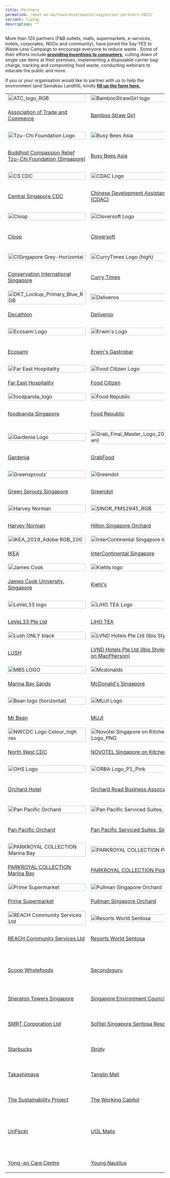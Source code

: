 ```yaml
---
title: Partners
permalink: /what-we-do/towardszerowaste/sayyes/our-partners-2023/
variant: tiptap
description: ""
---
```

<p>More than 120 partners (F&amp;B outlets, malls, supermarkets, e-services,
hotels, corporates, NGOs and community), have joined the Say YES to Waste
Less Campaign to encourage everyone to reduce waste . Some of their efforts
include <strong><a href="/what-we-do/towardszerowaste/sayyes/savemore_archive" rel="noopener noreferrer nofollow" target="_blank">providing incentives to consumers</a>,</strong> cutting
down of single use items at their premises, implementing a disposable carrier
bag charge, tracking and composting food waste, conducting webinars to
educate the public and more.</p>
<p>If you or your organisation would like to partner with us to help the
environment (and Semakau Landfill), kindly&nbsp;<strong><a href="https://form.gov.sg/61516f714e6f490012d26a7b" rel="noopener noreferrer nofollow" target="_blank">fill up the form here.</a></strong>
</p>
<p></p>
<table style="minWidth: 100px">
<colgroup>
<col>
<col>
<col>
<col>
</colgroup>
<tbody>
<tr>
<td rowspan="1" colspan="1">
<div class="isomer-image-wrapper">
<img style="width: 100%" height="auto" width="100%" alt="ATC_logo_RGB" src="/images/Say YES to Waste Less/Partners/atc_logo_rgb_tmb_esize_150_.png">
</div>
</td>
<td rowspan="1" colspan="1">
<div class="isomer-image-wrapper">
<img style="width: 100%" height="auto" width="100%" alt="BambooStrawGirl logo" src="/images/Say YES to Waste Less/Partners/bamboostrawgirl_logo_tmb_thumb200.jpg">
</div>
</td>
<td rowspan="1" colspan="1">
<div class="isomer-image-wrapper">
<img style="width: 100%" height="auto" width="100%" alt="Bless Community Services logo" src="/images/Say YES to Waste Less/Partners/bless_community_services_logo_tmb_thumb200.png">
</div>
</td>
<td rowspan="1" colspan="1">
<div class="isomer-image-wrapper">
<img style="width: 100%" height="auto" width="100%" alt="BT Logo_Color" src="/images/Say YES to Waste Less/Partners/bt_logo_color_tmb_thumb200.jpg">
</div>
</td>
</tr>
<tr>
<td rowspan="1" colspan="1">
<p><a href="https://www.atc.sg/" rel="noopener noreferrer nofollow" target="_blank"><u>Association of Trade and Commerce</u></a>&nbsp;</p>
</td>
<td rowspan="1" colspan="1">
<p><a href="https://bamboostrawgirl.com/" rel="noopener noreferrer nofollow" target="_blank">Bamboo Straw Girl</a>
</p>
</td>
<td rowspan="1" colspan="1">
<p><a href="https://www.bless.org.sg/" rel="noopener noreferrer nofollow" target="_blank">Bless Community Services</a>
</p>
</td>
<td rowspan="1" colspan="1">
<p><a href="http://www.breadtalk.com.sg/" rel="noopener noreferrer nofollow" target="_blank">BreadTalk</a>&nbsp;</p>
</td>
</tr>
<tr>
<td rowspan="1" colspan="1">
<div class="isomer-image-wrapper">
<img style="width: 100%" height="auto" width="100%" alt="Tzu-Chi Foundation Logo" src="/images/Say YES to Waste Less/Partners/tzu_chi_foundation_logo_tmb_thumb200.png">
</div>
</td>
<td rowspan="1" colspan="1">
<div class="isomer-image-wrapper">
<img style="width: 100%" height="auto" width="100%" alt="Busy Bees Asia" src="/images/Say YES to Waste Less/Partners/busy_bees_asia_tmb_thumb200.png">
</div>
</td>
<td rowspan="1" colspan="1">
<div class="isomer-image-wrapper">
<img style="width: 100%" height="auto" width="100%" alt="MUJI Cafe and Meal" src="/images/Say YES to Waste Less/Partners/muji_cafe_and_meal___k100_02_tmb_thumb200.jpg">
</div>
</td>
<td rowspan="1" colspan="1">
<div class="isomer-image-wrapper">
<img style="width: 100%" height="auto" width="100%" alt="CapitaLand logo (RGB)" src="/images/Say YES to Waste Less/Partners/capitaland_logo__rgb__tmb_thumb200.png">
</div>
</td>
</tr>
<tr>
<td rowspan="1" colspan="1">
<p><a href="http://www.tzuchi.org.sg/" rel="noopener noreferrer nofollow" target="_blank">Buddhist Compassion Relief Tzu-Chi Foundation (Singapore)</a>
</p>
</td>
<td rowspan="1" colspan="1">
<p><a href="https://www.busybeesasia.com/" rel="noopener noreferrer nofollow" target="_blank">Busy Bees Asia</a>
</p>
</td>
<td rowspan="1" colspan="1">
<p><a href="http://cafemeal.muji.com/sg/" rel="noopener noreferrer nofollow" target="_blank">Café Muji &amp; Meal</a>&nbsp;</p>
</td>
<td rowspan="1" colspan="1">
<p><a href="https://www.capitaland.com/" rel="noopener noreferrer nofollow" target="_blank">CapitaLand</a>&nbsp;</p>
</td>
</tr>
<tr>
<td rowspan="1" colspan="1">
<div class="isomer-image-wrapper">
<img style="width: 100%" height="auto" width="100%" alt="CS CDC" src="/images/Say YES to Waste Less/Partners/cs_cdc_tmb_thumb200.png">
</div>
</td>
<td rowspan="1" colspan="1">
<div class="isomer-image-wrapper">
<img style="width: 100%" height="auto" width="100%" alt="CDAC Logo" src="/images/Say YES to Waste Less/Partners/cdac_logo_tmb_thumb200.png">
</div>
</td>
<td rowspan="1" colspan="1">
<div class="isomer-image-wrapper">
<img style="width: 100%" height="auto" width="100%" alt="The Ascott Limited Logo with tagline (A member of CLI)" src="/images/Say YES to Waste Less/Partners/the_ascott_limited_logo_with_tagline__a_member_of_cli__tmb_thumb200.jpg">
</div>
</td>
<td rowspan="1" colspan="1">
<div class="isomer-image-wrapper">
<img style="width: 100%" height="auto" width="100%" alt="CDL Logo (high res)" src="/images/Say YES to Waste Less/Partners/cdl_logo__high_res__tmb_thumb200.jpg">
</div>
</td>
</tr>
<tr>
<td rowspan="1" colspan="1">
<p><a href="https://centralsingapore.cdc.gov.sg/programmes/wellness-and-sustainability/physicalwellness-sustainability/" rel="noopener noreferrer nofollow" target="_blank">Central Singapore CDC</a>
</p>
</td>
<td rowspan="1" colspan="1">
<p><a href="https://www.cdac.org.sg/" rel="noopener noreferrer nofollow" target="_blank">Chinese Development Assistance Council (CDAC)</a>
</p>
</td>
<td rowspan="1" colspan="1">
<p><a href="https://www.discoverasr.com/en" rel="noopener noreferrer nofollow" target="_blank">Citadines Singapore</a>
</p>
</td>
<td rowspan="1" colspan="1">
<p><a href="https://www.cdl.com.sg/" rel="noopener noreferrer nofollow" target="_blank">City Developments Limited</a>
</p>
</td>
</tr>
<tr>
<td rowspan="1" colspan="1">
<div class="isomer-image-wrapper">
<img style="width: 100%" height="auto" width="100%" alt="Cloop" src="/images/Say YES to Waste Less/Partners/cloop_tmb_thumb200.jpg">
</div>
</td>
<td rowspan="1" colspan="1">
<div class="isomer-image-wrapper">
<img style="width: 100%" height="auto" width="100%" alt="Cloversoft Logo" src="/images/Say YES to Waste Less/Partners/cloversoft_logo_tmb_thumb200.png">
</div>
</td>
<td rowspan="1" colspan="1">
<div class="isomer-image-wrapper">
<img style="width: 100%" height="auto" width="100%" alt="Conrad_Centennial_Singapore_CMYK_FREE" src="/images/Say YES to Waste Less/Partners/conrad_centennial_singapore_cmyk_free_tmb_thumb200.jpg">
</div>
</td>
<td rowspan="1" colspan="1">
<div class="isomer-image-wrapper">
<img style="width: 100%" height="auto" width="100%" alt="Conrad Singapore Orchard" src="/images/Say YES to Waste Less/Partners/conrad_singapore_orchard_tmb_thumb200.png">
</div>
</td>
</tr>
<tr>
<td rowspan="1" colspan="1">
<p><a href="https://cloop.sg/" rel="noopener noreferrer nofollow" target="_blank">Cloop</a>
</p>
</td>
<td rowspan="1" colspan="1">
<p><a href="https://cloversoftandco.com/" rel="noopener noreferrer nofollow" target="_blank">Cloversoft</a>
</p>
</td>
<td rowspan="1" colspan="1">
<p><a href="https://www.hilton.com/en/hotels/sincici-conrad-centennial-singapore/" rel="noopener noreferrer nofollow" target="_blank">Conrad Centennial Singapore</a>
</p>
</td>
<td rowspan="1" colspan="1">
<p><a href="https://www.hilton.com/en/hotels/sinodci-conrad-singapore-orchard/" rel="noopener noreferrer nofollow" target="_blank">Conrad Singapore Orchard</a>&nbsp;</p>
</td>
</tr>
<tr>
<td rowspan="1" colspan="1">
<div class="isomer-image-wrapper">
<img style="width: 100%" height="auto" width="100%" alt="CISingapore Grey-Horizontal" src="/images/Say YES to Waste Less/Partners/cisingapore_grey_horizontal_tmb_thumb200.png">
</div>
</td>
<td rowspan="1" colspan="1">
<div class="isomer-image-wrapper">
<img style="width: 100%" height="auto" width="100%" alt="CurryTimes Logo (high)" src="/images/Say YES to Waste Less/Partners/currytimes_logo__high__tmb_thumb200.jpg">
</div>
</td>
<td rowspan="1" colspan="1">
<div class="isomer-image-wrapper">
<img style="width: 100%" height="auto" width="100%" alt="D2L" src="/images/Say YES to Waste Less/Partners/d2l_tmb_thumb200.png">
</div>
</td>
<td rowspan="1" colspan="1">
<div class="isomer-image-wrapper">
<img style="width: 100%" height="auto" width="100%" alt="Dao-AMTD-SG Logo" src="/images/Say YES to Waste Less/Partners/dao_amtd_sg_logo___horizontal__b_tmb_thumb200.png">
</div>
</td>
</tr>
<tr>
<td rowspan="1" colspan="1">
<p><a href="https://www.conservation.org/singapore" rel="noopener noreferrer nofollow" target="_blank">Conservation International Singapore</a>
</p>
</td>
<td rowspan="1" colspan="1">
<p><a href="https://www.currytimes.com.sg/" rel="noopener noreferrer nofollow" target="_blank">Curry Times</a>
</p>
</td>
<td rowspan="1" colspan="1">
<p><a href="https://d2l.sg/" rel="noopener noreferrer nofollow" target="_blank">D2L.sg</a>
</p>
</td>
<td rowspan="1" colspan="1">
<p><a href="https://www.daobydorsett.com/dao-by-dorsett-amtd-singapore/hotel-overview.html" rel="noopener noreferrer nofollow" target="_blank">Dao by Dorsett AMTD Singapore</a>
</p>
</td>
</tr>
<tr>
<td rowspan="1" colspan="1">
<div class="isomer-image-wrapper">
<img style="width: 100%" height="auto" width="100%" alt="DKT_Lockup_Primary_Blue_RGB" src="/images/Say YES to Waste Less/Partners/dkt_lockup_primary_blue_rgb_tmb_thumb200.png">
</div>
</td>
<td rowspan="1" colspan="1">
<div class="isomer-image-wrapper">
<img style="width: 100%" height="auto" width="100%" alt="Deliveroo" src="/images/Say YES to Waste Less/Partners/deliveroo_tmb_thumb200.png">
</div>
</td>
<td rowspan="1" colspan="1">
<div class="isomer-image-wrapper">
<img style="width: 100%" height="auto" width="100%" alt="DTF_Colour" src="/images/Say YES to Waste Less/Partners/dtf_colour_tmb_thumb200.png">
</div>
</td>
<td rowspan="1" colspan="1">
<div class="isomer-image-wrapper">
<img style="width: 100%" height="auto" width="100%" alt="Dorsett Singapore" src="/images/Say YES to Waste Less/Partners/dorsett_singapore_tmb_thumb200.png">
</div>
</td>
</tr>
<tr>
<td rowspan="1" colspan="1">
<p><a href="https://www.decathlon.sg/" rel="noopener noreferrer nofollow" target="_blank">Decathlon</a>
</p>
</td>
<td rowspan="1" colspan="1">
<p><a href="https://deliveroo.com.sg/" rel="noopener noreferrer nofollow" target="_blank">Deliveroo</a>
</p>
</td>
<td rowspan="1" colspan="1">
<p><a href="https://dintaifung.com.sg/" rel="noopener noreferrer nofollow" target="_blank">Din Tai Fung</a>
</p>
</td>
<td rowspan="1" colspan="1">
<p><a href="https://www.dorsetthotels.com/dorsett-singapore/index.html" rel="noopener noreferrer nofollow" target="_blank">Dorsett Singapore</a>
</p>
</td>
</tr>
<tr>
<td rowspan="1" colspan="1">
<div class="isomer-image-wrapper">
<img style="width: 100%" height="auto" width="100%" alt="Ecosami Logo" src="/images/Say YES to Waste Less/Partners/ecosami_logo_tmb_thumb200.jpg">
</div>
</td>
<td rowspan="1" colspan="1">
<div class="isomer-image-wrapper">
<img style="width: 100%" height="auto" width="100%" alt="Erwin's Logo" src="/images/Say YES to Waste Less/Partners/erwin_39_s_logo_tmb_thumb200.png">
</div>
</td>
<td rowspan="1" colspan="1">
<div class="isomer-image-wrapper">
<img style="width: 100%" height="auto" width="100%" alt="Fairmont Swissotel" src="/images/Say YES to Waste Less/Partners/fairmont_swissotel_tmb_thumb200.png">
</div>
</td>
<td rowspan="1" colspan="1">
<div class="isomer-image-wrapper">
<img style="width: 100%" height="auto" width="100%" alt="FairPrice Group logo Landscape" src="/images/Say YES to Waste Less/Partners/fairprice_group_logo_landscape_tmb_thumb200.png">
</div>
</td>
</tr>
<tr>
<td rowspan="1" colspan="1">
<p><a href="https://www.ecosami.com/" rel="noopener noreferrer nofollow" target="_blank">Ecosami</a>
</p>
</td>
<td rowspan="1" colspan="1">
<p><a href="https://erwins.com.sg/" rel="noopener noreferrer nofollow" target="_blank">Erwin's Gastrobar</a>
</p>
</td>
<td rowspan="1" colspan="1">
<p><a href="https://www.fairmont.com/singapore/" rel="noopener noreferrer nofollow" target="_blank">Fairmont Singapore &amp; Swissôtel The Stamford</a>&nbsp;</p>
</td>
<td rowspan="1" colspan="1">
<p><a href="https://www.fairpricegroup.com.sg/" rel="noopener noreferrer nofollow" target="_blank">FairPrice Group</a>&nbsp;</p>
</td>
</tr>
<tr>
<td rowspan="1" colspan="1">
<div class="isomer-image-wrapper">
<img style="width: 100%" height="auto" width="100%" alt="Far East Hospitality" src="/images/Say YES to Waste Less/Partners/far_east_hospitality_tmb_thumb200.jpg">
</div>
</td>
<td rowspan="1" colspan="1">
<div class="isomer-image-wrapper">
<img style="width: 100%" height="auto" width="100%" alt="Food Citizen Logo" src="/images/Say YES to Waste Less/Partners/food_citizen_logo_tmb_thumb200.png">
</div>
</td>
<td rowspan="1" colspan="1">
<div class="isomer-image-wrapper">
<img style="width: 100%" height="auto" width="100%" alt="Food from the Heart Logo" src="/images/Say YES to Waste Less/Partners/food_from_the_heart_logo_tmb_thumb200.png">
</div>
</td>
<td rowspan="1" colspan="1">
<div class="isomer-image-wrapper">
<img style="width: 100%" height="auto" width="100%" alt="Food Junction" src="/images/Say YES to Waste Less/Partners/food_junction_3_tmb_thumb200.png">
</div>
</td>
</tr>
<tr>
<td rowspan="1" colspan="1">
<p><a href="https://www.fareasthospitality.com/" rel="noopener noreferrer nofollow" target="_blank">Far East Hospitality</a>
</p>
</td>
<td rowspan="1" colspan="1">
<p><a href="https://www.foodcitizen.sg/" rel="noopener noreferrer nofollow" target="_blank">Food Citizen</a>
</p>
</td>
<td rowspan="1" colspan="1">
<p><a href="https://www.foodfromtheheart.sg/" rel="noopener noreferrer nofollow" target="_blank">Food from the Heart</a>
</p>
</td>
<td rowspan="1" colspan="1">
<p><a href="https://www.foodjunction.com/" rel="noopener noreferrer nofollow" target="_blank">Food Junction</a>&nbsp;</p>
</td>
</tr>
<tr>
<td rowspan="1" colspan="1">
<div class="isomer-image-wrapper">
<img style="width: 100%" height="auto" width="100%" alt="foodpanda_logo" src="/images/Say YES to Waste Less/Partners/foodpanda_logo_redux_2023d7318b5c2dc4474eae819947ecc9b80d_tmb_thumb200.png">
</div>
</td>
<td rowspan="1" colspan="1">
<div class="isomer-image-wrapper">
<img style="width: 100%" height="auto" width="100%" alt="Food Republic" src="/images/Say YES to Waste Less/Partners/food_republic_3_tmb_thumb200.png">
</div>
</td>
<td rowspan="1" colspan="1">
<div class="isomer-image-wrapper">
<img style="width: 100%" height="auto" width="100%" alt="foreword coffee" src="/images/Say YES to Waste Less/Partners/foreword_coffee_tmb_thumb200.png">
</div>
</td>
<td rowspan="1" colspan="1">
<div class="isomer-image-wrapper">
<img style="width: 100%" height="auto" width="100%" alt="fourpointsheraton" src="/images/Say YES to Waste Less/Partners/fourpointsheraton_tmb_thumb200.png">
</div>
</td>
</tr>
<tr>
<td rowspan="1" colspan="1">
<p><a href="https://www.foodpanda.sg/" rel="noopener noreferrer nofollow" target="_blank">foodpanda Singapore</a>
</p>
</td>
<td rowspan="1" colspan="1">
<p><a href="https://foodrepublic.com.sg/" rel="noopener noreferrer nofollow" target="_blank">Food Republic</a>
</p>
</td>
<td rowspan="1" colspan="1">
<p><a href="https://forewordcoffee.com/" rel="noopener noreferrer nofollow" target="_blank">Foreword Coffee Roasters</a>
</p>
</td>
<td rowspan="1" colspan="1">
<p><a href="https://www.marriott.com/en-us/hotels/sinfp-four-points-singapore-riverview/overview/" rel="noopener noreferrer nofollow" target="_blank">Four Points Sheraton Singapore, Riverview</a>&nbsp;</p>
</td>
</tr>
<tr>
<td rowspan="1" colspan="1">
<div class="isomer-image-wrapper">
<img style="width: 100%" height="auto" width="100%" alt="Gardenia Logo" src="/images/Say YES to Waste Less/Partners/gardenia_logo_tmb_thumb200.jpg">
</div>
</td>
<td rowspan="1" colspan="1">
<div class="isomer-image-wrapper">
<img style="width: 100%" height="auto" width="100%" alt="Grab_Final_Master_Logo_2019_RGB_(green)" src="/images/Say YES to Waste Less/Partners/grab_final_master_logo_2019_rgb__green__tmb_thumb200.png">
</div>
</td>
<td rowspan="1" colspan="1">
<div class="isomer-image-wrapper">
<img style="width: 100%" height="auto" width="100%" alt="GPCH_Logo_2021-V_EN_Pantone_1C" src="/images/Say YES to Waste Less/Partners/gpch_logo_2021_v_en_pantone_1c_tmb_thumb200.png">
</div>
</td>
<td rowspan="1" colspan="1">
<div class="isomer-image-wrapper">
<img style="width: 100%" height="auto" width="100%" alt="GreenNudge-Logo-Vertical-Colour-RGB-01" src="/images/Say YES to Waste Less/Partners/greennudge_logo_vertical_colour_rgb_01_tmb_thumb200.png">
</div>
</td>
</tr>
<tr>
<td rowspan="1" colspan="1">
<p><a href="https://gardenia.com.sg/" rel="noopener noreferrer nofollow" target="_blank">Gardenia</a>
</p>
</td>
<td rowspan="1" colspan="1">
<p><a href="https://food.grab.com/sg/en/" rel="noopener noreferrer nofollow" target="_blank">GrabFood</a>
</p>
</td>
<td rowspan="1" colspan="1">
<p><a href="https://www.parkhotelgroup.com/singapore/grand-park-city-hall/" rel="noopener noreferrer nofollow" target="_blank">Grand Park City Hall</a>
</p>
</td>
<td rowspan="1" colspan="1">
<p><a href="https://www.greennudge.sg/" rel="noopener noreferrer nofollow" target="_blank">Green Nudge</a>
</p>
</td>
</tr>
<tr>
<td rowspan="1" colspan="1">
<div class="isomer-image-wrapper">
<img style="width: 100%" height="auto" width="100%" alt="Greensproutz" src="/images/Say YES to Waste Less/Partners/greensproutz_tmb_thumb200.png">
</div>
</td>
<td rowspan="1" colspan="1">
<div class="isomer-image-wrapper">
<img style="width: 100%" height="auto" width="100%" alt="Greendot" src="/images/Say YES to Waste Less/Partners/greendot_tmb_thumb200.png">
</div>
</td>
<td rowspan="1" colspan="1">
<div class="isomer-image-wrapper">
<img style="width: 100%" height="auto" width="100%" alt="GreenSG Collab" src="/images/Say YES to Waste Less/Partners/greensg_collab_tmb_thumb200.png">
</div>
</td>
<td rowspan="1" colspan="1">
<div class="isomer-image-wrapper">
<img style="width: 100%" height="auto" width="100%" alt="Greensq logo w website (w o bg)" src="/images/Say YES to Waste Less/Partners/greensq_logo_w_website__w_o_bg__tmb_thumb200.png">
</div>
</td>
</tr>
<tr>
<td rowspan="1" colspan="1">
<p><a href="https://greensproutzsg.com/" rel="noopener noreferrer nofollow" target="_blank">Green Sproutz Singapore</a>
</p>
</td>
<td rowspan="1" colspan="1">
<p><a href="https://www.greendot.sg/" rel="noopener noreferrer nofollow" target="_blank">Greendot</a>
</p>
</td>
<td rowspan="1" colspan="1">
<p><a href="https://www.instagram.com/greensg_collab/" rel="noopener noreferrer nofollow" target="_blank">GreenSG Collab</a>
</p>
</td>
<td rowspan="1" colspan="1">
<p><a href="https://www.greensquare.com.sg/" rel="noopener noreferrer nofollow" target="_blank">Greensquare</a>
</p>
</td>
</tr>
<tr>
<td rowspan="1" colspan="1">
<div class="isomer-image-wrapper">
<img style="width: 100%" height="auto" width="100%" alt="Harvey Norman" src="/images/Say YES to Waste Less/Partners/harvey_norman_tmb_thumb200.jpg">
</div>
</td>
<td rowspan="1" colspan="1">
<div class="isomer-image-wrapper">
<img style="width: 100%" height="auto" width="100%" alt="SINOR_PMS2945_RGB" src="/images/Say YES to Waste Less/Partners/sinor_pms2945_rgb_tmb_thumb200.jpg">
</div>
</td>
<td rowspan="1" colspan="1">
<div class="isomer-image-wrapper">
<img style="width: 100%" height="auto" width="100%" alt="Holiday Inn Singapore Atrium (green logo)" src="/images/Say YES to Waste Less/Partners/holiday_inn_singapore_atrium__green_logo_c772ce9a96af48ccb6b1f25bb5ac7e80_tmb_thumb200.jpg">
</div>
</td>
<td rowspan="1" colspan="1">
<div class="isomer-image-wrapper">
<img style="width: 100%" height="auto" width="100%" alt="Hotel Fort Canning" src="/images/Say YES to Waste Less/Partners/hotel_fort_canning_tmb_thumb200.jpg">
</div>
</td>
</tr>
<tr>
<td rowspan="1" colspan="1">
<p><a href="https://www.harveynorman.com.sg/" rel="noopener noreferrer nofollow" target="_blank">Harvey Norman</a>
</p>
</td>
<td rowspan="1" colspan="1">
<p><a href="https://www.hilton.com/en/hotels/sinorhi-hilton-singapore-orchard/amenities/sustainability/" rel="noopener noreferrer nofollow" target="_blank">Hilton Singapore Orchard</a>
</p>
</td>
<td rowspan="1" colspan="1">
<p><a href="https://singaporeatrium.holidayinn.com/" rel="noopener noreferrer nofollow" target="_blank">Holiday Inn Singapore Atrium</a>
</p>
</td>
<td rowspan="1" colspan="1">
<p><a href="https://hfcsingapore.com/" rel="noopener noreferrer nofollow" target="_blank">Hotel Fort Canning</a>
</p>
</td>
</tr>
<tr>
<td rowspan="1" colspan="1">
<div class="isomer-image-wrapper">
<img style="width: 100%" height="auto" width="100%" alt="IKEA_2018_Adobe RGB_100" src="/images/Say YES to Waste Less/Partners/ikea_2018_adobe_rgb_100_tmb_thumb200.png">
</div>
</td>
<td rowspan="1" colspan="1">
<div class="isomer-image-wrapper">
<img style="width: 100%" height="auto" width="100%" alt="InterContinental Singapore logo_Grey" src="/images/Say YES to Waste Less/Partners/intercontinental_singapore_logo_grey_tmb_thumb200.png">
</div>
</td>
<td rowspan="1" colspan="1">
<div class="isomer-image-wrapper">
<img style="width: 100%" height="auto" width="100%" alt="ion_logo_cmyk" src="/images/Say YES to Waste Less/Partners/ion_logo_cmyk_tmb_thumb200.png">
</div>
</td>
<td rowspan="1" colspan="1">
<div class="isomer-image-wrapper">
<img style="width: 100%" height="auto" width="100%" alt="Ismaili CIVIC logo" src="/images/Say YES to Waste Less/Partners/ismaili_civic_logo_tmb_thumb200.png">
</div>
</td>
</tr>
<tr>
<td rowspan="1" colspan="1">
<p><a href="https://www.ikea.com/sg/en/" rel="noopener noreferrer nofollow" target="_blank">IKEA</a>
</p>
</td>
<td rowspan="1" colspan="1">
<p><a href="https://singapore.intercontinental.com/" rel="noopener noreferrer nofollow" target="_blank">InterContinental Singapore</a>
</p>
</td>
<td rowspan="1" colspan="1">
<p><a href="https://www.ionorchard.com/en/campaign/sustainable-takeaways.html" rel="noopener noreferrer nofollow" target="_blank">ION Orchard</a>
</p>
</td>
<td rowspan="1" colspan="1">
<p><a href="https://www.instagram.com/theismailisea" rel="noopener noreferrer nofollow" target="_blank"><u>Ismaili CIVIC</u></a>
</p>
</td>
</tr>
<tr>
<td rowspan="1" colspan="1">
<div class="isomer-image-wrapper">
<img style="width: 100%" height="auto" width="100%" alt="James Cook" src="/images/Say YES to Waste Less/Partners/james_cook_tmb_thumb200.png">
</div>
</td>
<td rowspan="1" colspan="1">
<div class="isomer-image-wrapper">
<img style="width: 100%" height="auto" width="100%" alt="Kiehls logo" src="/images/Say YES to Waste Less/Partners/kiehls_logo_tmb_thumb200.jpg">
</div>
</td>
<td rowspan="1" colspan="1">
<div class="isomer-image-wrapper">
<img style="width: 100%" height="auto" width="100%" alt="Lendlease" src="/images/Say YES to Waste Less/Partners/lendlease_tmb_ze_150_150.png">
</div>
</td>
<td rowspan="1" colspan="1">
<div class="isomer-image-wrapper">
<img style="width: 100%" height="auto" width="100%" alt="LepakInSG Logo" src="/images/Say YES to Waste Less/Partners/lepakinsg_logo_tmb_thumb200.png">
</div>
</td>
</tr>
<tr>
<td rowspan="1" colspan="1">
<p><a href="https://www.jcu.edu.sg/" rel="noopener noreferrer nofollow" target="_blank">James Cook University, Singapore</a>
</p>
</td>
<td rowspan="1" colspan="1">
<p><a href="https://www.kiehls.com.sg/en_SG/explore/recycle-and-be-rewarded/recycle-and-be-rewarded.html" rel="noopener noreferrer nofollow" target="_blank">Kiehl's</a>
</p>
</td>
<td rowspan="1" colspan="1">
<p><a href="https://www.lendlease.com.sg/" rel="noopener noreferrer nofollow" target="_blank">Lendlease</a>
</p>
</td>
<td rowspan="1" colspan="1">
<p><a href="https://lepakinsg.wordpress.com/" rel="noopener noreferrer nofollow" target="_blank">LepakInSG</a>
</p>
</td>
</tr>
<tr>
<td rowspan="1" colspan="1">
<div class="isomer-image-wrapper">
<img style="width: 100%" height="auto" width="100%" alt="LeVeL33 logo" src="/images/Say YES to Waste Less/Partners/level33_logo_tmb_thumb200.jpg">
</div>
</td>
<td rowspan="1" colspan="1">
<div class="isomer-image-wrapper">
<img style="width: 100%" height="auto" width="100%" alt="LiHO TEA Logo" src="/images/Say YES to Waste Less/Partners/liho_tea_logo_tmb_thumb200.png">
</div>
</td>
<td rowspan="1" colspan="1">
<div class="isomer-image-wrapper">
<img style="width: 100%" height="auto" width="100%" alt="Locaba logo" src="/images/Say YES to Waste Less/Partners/locaba_logo_tmb_thumb200.png">
</div>
</td>
<td rowspan="1" colspan="1">
<div class="isomer-image-wrapper">
<img style="width: 100%" height="auto" width="100%" alt="LOREAL_0088982_ORI" src="/images/Say YES to Waste Less/Partners/loreal_0088982_ori_tmb_thumb200.jpg">
</div>
</td>
</tr>
<tr>
<td rowspan="1" colspan="1">
<p><a href="https://level33.com.sg/" rel="noopener noreferrer nofollow" target="_blank">LeVeL33 Pte Ltd</a>
</p>
</td>
<td rowspan="1" colspan="1">
<p><a href="https://royaltgroup.com/our-brands/liho.html" rel="noopener noreferrer nofollow" target="_blank">LiHO TEA</a>
</p>
</td>
<td rowspan="1" colspan="1">
<p><a href="https://locaba.sg/" rel="noopener noreferrer nofollow" target="_blank">Locaba Bakery</a>
</p>
</td>
<td rowspan="1" colspan="1">
<p><a href="https://www.loreal.com/en/singapore/" rel="noopener noreferrer nofollow" target="_blank">L'Oreal</a>
</p>
</td>
</tr>
<tr>
<td rowspan="1" colspan="1">
<div class="isomer-image-wrapper">
<img style="width: 100%" height="auto" width="100%" alt="Lush ONLY black" src="/images/Say YES to Waste Less/Partners/lush_only_black_tmb_thumb200.png">
</div>
</td>
<td rowspan="1" colspan="1">
<div class="isomer-image-wrapper">
<img style="width: 100%" height="auto" width="100%" alt="LVND Hotels Pte Ltd (Ibis Styles)" src="/images/Say YES to Waste Less/Partners/lvnd_hotels_pte_ltd__ibis_styles__tmb_thumb200.jpg">
</div>
</td>
<td rowspan="1" colspan="1">
<div class="isomer-image-wrapper">
<img style="width: 100%" height="auto" width="100%" alt="M1 Golden" src="/images/Say YES to Waste Less/Partners/m1_golden_cmyk_4x89d7c44bda9f49d2b3e203336a137add_tmb_thumb200.png">
</div>
</td>
<td rowspan="1" colspan="1">
<div class="isomer-image-wrapper">
<img style="width: 100%" height="auto" width="100%" alt="Mandarin Oriental" src="/images/Say YES to Waste Less/Partners/mandarin_oriental_tmb_thumb200.jpg">
</div>
</td>
</tr>
<tr>
<td rowspan="1" colspan="1">
<p><a href="https://www.lushsg.com/" rel="noopener noreferrer nofollow" target="_blank">LUSH</a>
</p>
</td>
<td rowspan="1" colspan="1">
<p><a href="https://all.accor.com/hotel/9411/index.en.shtml" rel="noopener noreferrer nofollow" target="_blank">LVND Hotels Pte Ltd (Ibis Styles Singapore on MacPherson)</a>
</p>
</td>
<td rowspan="1" colspan="1">
<p><a href="https://www.m1.com.sg/" rel="noopener noreferrer nofollow" target="_blank">M1 Limited</a>
</p>
</td>
<td rowspan="1" colspan="1">
<p><a href="https://www.mandarinoriental.com/en/singapore/marina-bay" rel="noopener noreferrer nofollow" target="_blank">Mandarin Oriental, Singapore</a>
</p>
</td>
</tr>
<tr>
<td rowspan="1" colspan="1">
<div class="isomer-image-wrapper">
<img style="width: 100%" height="auto" width="100%" alt="MBS LOGO" src="/images/Say YES to Waste Less/Partners/mbs_logo__eng_sc_tc__may2016_individual_02_tmb_thumb200.png">
</div>
</td>
<td rowspan="1" colspan="1">
<div class="isomer-image-wrapper">
<img style="width: 100%" height="auto" width="100%" alt="Mcdonalds" src="/images/Say YES to Waste Less/Partners/mcdonalds_tmb_thumb200.png">
</div>
</td>
<td rowspan="1" colspan="1">
<div class="isomer-image-wrapper">
<img style="width: 100%" height="auto" width="100%" alt="Mercure Singapore Bugis" src="/images/Say YES to Waste Less/Partners/mercure_singapore_bugis_tmb_thumb200.jpg">
</div>
</td>
<td rowspan="1" colspan="1">
<div class="isomer-image-wrapper">
<img style="width: 100%" height="auto" width="100%" alt="Mono Foods Logo" src="/images/Say YES to Waste Less/Partners/mono_foods_logo_tmb_thumb200.jpg">
</div>
</td>
</tr>
<tr>
<td rowspan="1" colspan="1">
<p><a href="https://www.marinabaysands.com/sustainability.html" rel="noopener noreferrer nofollow" target="_blank">Marina Bay Sands</a>
</p>
</td>
<td rowspan="1" colspan="1">
<p><a href="https://mcdonalds.com.sg/our-green-commitment" rel="noopener noreferrer nofollow" target="_blank">McDonald's Singapore</a>
</p>
</td>
<td rowspan="1" colspan="1">
<p><a href="https://www.mercure-singapore-bugis.com/" rel="noopener noreferrer nofollow" target="_blank">Mercure Singapore Bugis</a>
</p>
</td>
<td rowspan="1" colspan="1">
<p><a href="https://www.mono.sg/" rel="noopener noreferrer nofollow" target="_blank">MoNo Foods</a>
</p>
</td>
</tr>
<tr>
<td rowspan="1" colspan="1">
<div class="isomer-image-wrapper">
<img style="width: 100%" height="auto" width="100%" alt="Bean logo (horizontal)" src="/images/Say YES to Waste Less/Partners/bean_logo__horizontal__tmb_thumb200.jpg">
</div>
</td>
<td rowspan="1" colspan="1">
<div class="isomer-image-wrapper">
<img style="width: 100%" height="auto" width="100%" alt="MUJI Logo" src="/images/Say YES to Waste Less/Partners/2345x2345_muji_logo_tmb_thumb200.jpg">
</div>
</td>
<td rowspan="1" colspan="1">
<div class="isomer-image-wrapper">
<img style="width: 100%" height="auto" width="100%" alt="Muuse" src="/images/Say YES to Waste Less/Partners/muuse_tmb_thumb160.png">
</div>
</td>
<td rowspan="1" colspan="1">
<div class="isomer-image-wrapper">
<img style="width: 100%" height="auto" width="100%" alt="North East CDC Logo" src="/images/Say YES to Waste Less/Partners/north_east_cdc_logo_tmb_thumb200.png">
</div>
</td>
</tr>
<tr>
<td rowspan="1" colspan="1">
<p><a href="https://www.mrbean.com.sg/" rel="noopener noreferrer nofollow" target="_blank">Mr Bean</a>
</p>
</td>
<td rowspan="1" colspan="1">
<p><a href="https://www.muji.com/sg/" rel="noopener noreferrer nofollow" target="_blank">MUJI</a>
</p>
</td>
<td rowspan="1" colspan="1">
<p><a href="https://www.muuse.io/" rel="noopener noreferrer nofollow" target="_blank">Muuse</a>
</p>
</td>
<td rowspan="1" colspan="1">
<p><a href="https://northeast.cdc.gov.sg/programmes/sustainability/north-east-green-adventure/" rel="noopener noreferrer nofollow" target="_blank">North East CDC</a>
</p>
</td>
</tr>
<tr>
<td rowspan="1" colspan="1">
<div class="isomer-image-wrapper">
<img style="width: 100%" height="auto" width="100%" alt="NWCDC Logo Colour_high res" src="/images/Say YES to Waste Less/Partners/nwcdc_logo_colour_high_res_tmb_thumb200.jpg">
</div>
</td>
<td rowspan="1" colspan="1">
<div class="isomer-image-wrapper">
<img style="width: 100%" height="auto" width="100%" alt="Novotel Singapore on Kitchener Logo_PNG" src="/images/Say YES to Waste Less/Partners/novotel_singapore_on_kitchener_logo_png_tmb_thumb200.png">
</div>
</td>
<td rowspan="1" colspan="1">
<div class="isomer-image-wrapper">
<img style="width: 100%" height="auto" width="100%" alt="OCK Hori Hi-res" src="/images/Say YES to Waste Less/Partners/ock_hori_hi_res_tmb_thumb200.jpg">
</div>
</td>
<td rowspan="1" colspan="1">
<div class="isomer-image-wrapper">
<img style="width: 100%" height="auto" width="100%" alt="OneFarrer Logo_AI File_2018-01 (1)" src="/images/Say YES to Waste Less/Partners/onefarrer_logo_ai_file_2018_01__1__tmb_thumb200.jpg">
</div>
</td>
</tr>
<tr>
<td rowspan="1" colspan="1">
<p><a href="http://northwest.cdc.gov.sg/" rel="noopener noreferrer nofollow" target="_blank">North West CDC</a>
</p>
</td>
<td rowspan="1" colspan="1">
<p><a href="https://all.accor.com/hotel/C269/index.en.shtml" rel="noopener noreferrer nofollow" target="_blank">NOVOTEL Singapore on Kitchener</a>
</p>
</td>
<td rowspan="1" colspan="1">
<p><a href="https://www.oldchangkee.com/" rel="noopener noreferrer nofollow" target="_blank">Old Chang Kee</a>
</p>
</td>
<td rowspan="1" colspan="1">
<p><a href="https://www.onefarrer.com/" rel="noopener noreferrer nofollow" target="_blank">One Farrer Hotel</a>
</p>
</td>
</tr>
<tr>
<td rowspan="1" colspan="1">
<div class="isomer-image-wrapper">
<img style="width: 100%" height="auto" width="100%" alt="OHS Logo" src="/images/Say YES to Waste Less/Partners/ohs_logo__png__tmb_thumb200.png">
</div>
</td>
<td rowspan="1" colspan="1">
<div class="isomer-image-wrapper">
<img style="width: 100%" height="auto" width="100%" alt="ORBA Logo_P1_Pink" src="/images/Say YES to Waste Less/Partners/orba_logo_p1_pink_tmb_thumb200.png">
</div>
</td>
<td rowspan="1" colspan="1">
<div class="isomer-image-wrapper">
<img style="width: 100%" height="auto" width="100%" alt="Otolith" src="/images/Say YES to Waste Less/Partners/otolith_tmb_thumb200.png">
</div>
</td>
<td rowspan="1" colspan="1">
<div class="isomer-image-wrapper">
<img style="width: 100%" height="auto" width="100%" alt="PAN PACIFIC HOTELS GROUP_UOL" src="/images/Say YES to Waste Less/Partners/high_res_pan_pacific_hotels_group_uol_horizontal_fc_tmb_thumb200.jpg">
</div>
</td>
</tr>
<tr>
<td rowspan="1" colspan="1">
<p><a href="https://www.millenniumhotels.com/en/singapore/orchard-hotel-singapore/" rel="noopener noreferrer nofollow" target="_blank">Orchard Hotel</a>
</p>
</td>
<td rowspan="1" colspan="1">
<p><a href="https://www.orchardroad.org/" rel="noopener noreferrer nofollow" target="_blank">Orchard Road Business Association</a>
</p>
</td>
<td rowspan="1" colspan="1">
<p><a href="https://otolithenrichment.com/" rel="noopener noreferrer nofollow" target="_blank">Otolith Enrichment</a>
</p>
</td>
<td rowspan="1" colspan="1">
<p><a href="https://www.panpacific.com/" rel="noopener noreferrer nofollow" target="_blank">Pan Pacific Hotel Groups</a>
</p>
</td>
</tr>
<tr>
<td rowspan="1" colspan="1">
<div class="isomer-image-wrapper">
<img style="width: 100%" height="auto" width="100%" alt="Pan Pacific Orchard" src="/images/Say YES to Waste Less/Partners/pan_pacific_orchard_singapore_logo_01_tmb_thumb200.png">
</div>
</td>
<td rowspan="1" colspan="1">
<div class="isomer-image-wrapper">
<img style="width: 100%" height="auto" width="100%" alt="Pan Pacific Serviced Suites, Singapore" src="/images/Say YES to Waste Less/Partners/pan_pacific_serviced_suites_singapore_black_vertical_fc_transparent_tmb_thumb200.png">
</div>
</td>
<td rowspan="1" colspan="1">
<div class="isomer-image-wrapper">
<img style="width: 100%" height="auto" width="100%" alt="Pan Pacific Singapore" src="/images/Say YES to Waste Less/Partners/pan_pacific_singapore_vertical_full_colour_tmb_thumb200.png">
</div>
</td>
<td rowspan="1" colspan="1">
<div class="isomer-image-wrapper">
<img style="width: 100%" height="auto" width="100%" alt="Paradox Singapore Merchant Court" src="/images/Say YES to Waste Less/Partners/paradox_singapore_paradox_logo_singapore_gold_tmb_thumb200.png">
</div>
</td>
</tr>
<tr>
<td rowspan="1" colspan="1">
<p><a href="https://www.panpacific.com/en/hotels-and-resorts/pp-orchard-sg.html" rel="noopener noreferrer nofollow" target="_blank">Pan Pacific Orchard</a>
</p>
</td>
<td rowspan="1" colspan="1">
<p><a href="https://www.panpacific.com/en/serviced-suites/pp-ss-orchard.html" rel="noopener noreferrer nofollow" target="_blank">Pan Pacific Serviced Suites, Singapore</a>
</p>
</td>
<td rowspan="1" colspan="1">
<p><a href="https://www.panpacific.com/en/hotels-and-resorts/pp-marina.html" rel="noopener noreferrer nofollow" target="_blank">Pan Pacific Singapore</a>
</p>
</td>
<td rowspan="1" colspan="1">
<p><a href="https://www.paradoxhotels.com/singapore" rel="noopener noreferrer nofollow" target="_blank">Paradox Singapore Merchant Court</a>
</p>
</td>
</tr>
<tr>
<td rowspan="1" colspan="1">
<div class="isomer-image-wrapper">
<img style="width: 100%" height="auto" width="100%" alt="PARKROYAL COLLECTION Marina Bay" src="/images/Say YES to Waste Less/Partners/parkroyal_collection_marina_bay_fc_tmb_thumb200.png">
</div>
</td>
<td rowspan="1" colspan="1">
<div class="isomer-image-wrapper">
<img style="width: 100%" height="auto" width="100%" alt="PARKROYAL COLLECTION Pickering" src="/images/Say YES to Waste Less/Partners/park_royal_pickering_tmb_thumb200.png">
</div>
</td>
<td rowspan="1" colspan="1">
<div class="isomer-image-wrapper">
<img style="width: 100%" height="auto" width="100%" alt="PARKROYAL on Beach Road" src="/images/Say YES to Waste Less/Partners/parkroyal_on_beach_road_singapore_tmb_thumb200.jpg">
</div>
</td>
<td rowspan="1" colspan="1">
<div class="isomer-image-wrapper">
<img style="width: 100%" height="auto" width="100%" alt="Peace of Art" src="/images/Say YES to Waste Less/Partners/peace_of_art_logo_tmb_thumb200.jpg">
</div>
</td>
</tr>
<tr>
<td rowspan="1" colspan="1">
<p><a href="https://www.panpacific.com/en/hotels-and-resorts/pr-collection-marina-bay.html" rel="noopener noreferrer nofollow" target="_blank">PARKROYAL COLLECTION Marina Bay</a>
</p>
</td>
<td rowspan="1" colspan="1">
<p><a href="https://www.panpacific.com/en/hotels-and-resorts/pr-collection-pickering.html" rel="noopener noreferrer nofollow" target="_blank">PARKROYAL COLLECTION Pickering</a>
</p>
</td>
<td rowspan="1" colspan="1">
<p><a href="https://www.panpacific.com/en/hotels-and-resorts/pr-beach-road.html" rel="noopener noreferrer nofollow" target="_blank">PARKROYAL on Beach Road</a>
</p>
</td>
<td rowspan="1" colspan="1">
<p><a href="https://peace-of-art.sg/" rel="noopener noreferrer nofollow" target="_blank">Peace of Art</a>
</p>
</td>
</tr>
<tr>
<td rowspan="1" colspan="1">
<div class="isomer-image-wrapper">
<img style="width: 100%" height="auto" width="100%" alt="Prime Supermarket" src="/images/Say YES to Waste Less/Partners/prime_logo_tmb_thumb200.jpg">
</div>
</td>
<td rowspan="1" colspan="1">
<div class="isomer-image-wrapper">
<img style="width: 100%" height="auto" width="100%" alt="Pullman Singapore Orchard" src="/images/Say YES to Waste Less/Partners/pullman_singapore_orchard_hotel_logo9bb4635d849f443687a6ad073a1c2b97_tmb_thumb200.png">
</div>
</td>
<td rowspan="1" colspan="1">
<div class="isomer-image-wrapper">
<img style="width: 100%" height="auto" width="100%" alt="QiJi" src="/images/Say YES to Waste Less/Partners/qiji_tmb_thumb200.jpg">
</div>
</td>
<td rowspan="1" colspan="1">
<div class="isomer-image-wrapper">
<img style="width: 100%" height="auto" width="100%" alt="Razer" src="/images/Say YES to Waste Less/Partners/razer_tmb_thumb200.png">
</div>
</td>
</tr>
<tr>
<td rowspan="1" colspan="1">
<p><a href="http://www.primesupermarket.com/" rel="noopener noreferrer nofollow" target="_blank">Prime Supermarket</a>
</p>
</td>
<td rowspan="1" colspan="1">
<p><a href="https://all.accor.com/hotel/B9H8/index.en.shtml" rel="noopener noreferrer nofollow" target="_blank">Pullman Singapore Orchard</a>
</p>
</td>
<td rowspan="1" colspan="1">
<p><a href="https://www.qiji.com.sg/" rel="noopener noreferrer nofollow" target="_blank">QiJi</a>
</p>
</td>
<td rowspan="1" colspan="1">
<p><a href="https://www.razer.com/" rel="noopener noreferrer nofollow" target="_blank">Razer</a>
</p>
</td>
</tr>
<tr>
<td rowspan="1" colspan="1">
<div class="isomer-image-wrapper">
<img style="width: 100%" height="auto" width="100%" alt="REACH Community Services Ltd" src="/images/Say YES to Waste Less/Partners/reach_logo_final_full_tmb_thumb200.png">
</div>
</td>
<td rowspan="1" colspan="1">
<div class="isomer-image-wrapper">
<img style="width: 100%" height="auto" width="100%" alt="Resorts World Sentosa" src="/images/Say YES to Waste Less/Partners/rws2024_logotype_en_local_market_tmb_thumb200.png">
</div>
</td>
<td rowspan="1" colspan="1">
<div class="isomer-image-wrapper">
<img style="width: 100%" height="auto" width="100%" alt="SaladStop!" src="/images/Say YES to Waste Less/Partners/saladstop_tmb_thumb200.png">
</div>
</td>
<td rowspan="1" colspan="1">
<div class="isomer-image-wrapper">
<img style="width: 100%" height="auto" width="100%" alt="SASCO Senior Citizens' Home" src="/images/Say YES to Waste Less/Partners/sasco_senior_citizens_home_logo_tmb_thumb200.png">
</div>
</td>
</tr>
<tr>
<td rowspan="1" colspan="1">
<p><a href="https://reach.org.sg/" rel="noopener noreferrer nofollow" target="_blank">REACH Community Services Ltd</a>
</p>
</td>
<td rowspan="1" colspan="1">
<p><a href="https://www.rwsentosa.com/en/sustainability" rel="noopener noreferrer nofollow" target="_blank">Resorts World Sentosa</a>
</p>
</td>
<td rowspan="1" colspan="1">
<p><a href="https://saladstop.com.sg/" rel="noopener noreferrer nofollow" target="_blank">SaladStop!</a>
</p>
</td>
<td rowspan="1" colspan="1">
<p><a href="https://sasco.org.sg/" rel="noopener noreferrer nofollow" target="_blank">SASCO Senior Citizens' Home</a>
</p>
</td>
</tr>
<tr>
<td rowspan="1" colspan="1">
<p></p>
</td>
<td rowspan="1" colspan="1">
<p></p>
</td>
<td rowspan="1" colspan="1">
<p></p>
</td>
<td rowspan="1" colspan="1">
<p></p>
</td>
</tr>
<tr>
<td rowspan="1" colspan="1">
<p><a href="https://scoopwholefoodsshop.com/" rel="noopener noreferrer nofollow" target="_blank">Scoop Wholefoods</a>
</p>
</td>
<td rowspan="1" colspan="1">
<p><a href="https://secondsguru.com/" rel="noopener noreferrer nofollow" target="_blank">Secondsguru</a>
</p>
</td>
<td rowspan="1" colspan="1">
<p><a href="https://www.shangri-la.com/en/singapore/rasasentosaresort/" rel="noopener noreferrer nofollow" target="_blank">Shangri-La Rasa Sentosa (Sentosa Beach Resort Pte Ltd)</a>
</p>
</td>
<td rowspan="1" colspan="1">
<p><a href="https://corporate.shengsiong.com.sg/" rel="noopener noreferrer nofollow" target="_blank">Sheng Siong</a>
</p>
</td>
</tr>
<tr>
<td rowspan="1" colspan="1">
<p></p>
</td>
<td rowspan="1" colspan="1">
<p></p>
</td>
<td rowspan="1" colspan="1">
<p></p>
</td>
<td rowspan="1" colspan="1">
<p></p>
</td>
</tr>
<tr>
<td rowspan="1" colspan="1">
<p><a href="https://www.marriott.com/en-us/hotels/sinsi-sheraton-towers-singapore/overview/" rel="noopener noreferrer nofollow" target="_blank">Sheraton Towers Singapore</a>
</p>
</td>
<td rowspan="1" colspan="1">
<p><a href="https://www.sec.org.sg/" rel="noopener noreferrer nofollow" target="_blank">Singapore Environment Council</a>
</p>
</td>
<td rowspan="1" colspan="1">
<p><a href="https://www.sha.org.sg/" rel="noopener noreferrer nofollow" target="_blank">Singapore Hotel Association</a>
</p>
</td>
<td rowspan="1" colspan="1">
<p><a href="https://www.singtel.com/" rel="noopener noreferrer nofollow" target="_blank">Singtel</a>
</p>
</td>
</tr>
<tr>
<td rowspan="1" colspan="1">
<p></p>
</td>
<td rowspan="1" colspan="1">
<p></p>
</td>
<td rowspan="1" colspan="1">
<p></p>
</td>
<td rowspan="1" colspan="1">
<p></p>
</td>
</tr>
<tr>
<td rowspan="1" colspan="1">
<p><a href="https://www.smrt.com.sg/Kaizen/Kaizen-for-Sustainability/Sustainability-at-SMRT" rel="noopener noreferrer nofollow" target="_blank">SMRT Corporation Ltd</a>
</p>
</td>
<td rowspan="1" colspan="1">
<p><a href="https://www.sofitel-singapore-sentosa.com/" rel="noopener noreferrer nofollow" target="_blank">Sofitel Singapore Sentosa Resort &amp; Spa</a>
</p>
</td>
<td rowspan="1" colspan="1">
<p><a href="https://southwest.cdc.gov.sg/" rel="noopener noreferrer nofollow" target="_blank">South West CDC</a>
</p>
</td>
<td rowspan="1" colspan="1">
<p><a href="https://www.spgroup.com.sg/" rel="noopener noreferrer nofollow" target="_blank">SP Group</a>
</p>
</td>
</tr>
<tr>
<td rowspan="1" colspan="1">
<p></p>
</td>
<td rowspan="1" colspan="1">
<p></p>
</td>
<td rowspan="1" colspan="1">
<p></p>
</td>
<td rowspan="1" colspan="1">
<p></p>
</td>
</tr>
<tr>
<td rowspan="1" colspan="1">
<p><a href="https://www.starbucks.com/responsibility/planet/" rel="noopener noreferrer nofollow" target="_blank">Starbucks</a>
</p>
</td>
<td rowspan="1" colspan="1">
<p><a href="https://stridy.com/events/" rel="noopener noreferrer nofollow" target="_blank">Stridy</a>
</p>
</td>
<td rowspan="1" colspan="1">
<p><a href="https://www.susgain.com/" rel="noopener noreferrer nofollow" target="_blank">susGain</a>
</p>
</td>
<td rowspan="1" colspan="1">
<p><a href="https://swapaholic.com/" rel="noopener noreferrer nofollow" target="_blank">Swapaholic</a>
</p>
</td>
</tr>
<tr>
<td rowspan="1" colspan="1">
<p></p>
</td>
<td rowspan="1" colspan="1">
<p></p>
</td>
<td rowspan="1" colspan="1">
<p></p>
</td>
<td rowspan="1" colspan="1">
<p></p>
</td>
</tr>
<tr>
<td rowspan="1" colspan="1">
<p><a href="https://www.takashimaya.com.sg/" rel="noopener noreferrer nofollow" target="_blank">Takashimaya</a>
</p>
</td>
<td rowspan="1" colspan="1">
<p><a href="https://www.tanglinmall.com.sg/" rel="noopener noreferrer nofollow" target="_blank">Tanglin Mall</a>
</p>
</td>
<td rowspan="1" colspan="1">
<p><a href="https://www.fullertonhotels.com/fullerton-bay-hotel-singapore" rel="noopener noreferrer nofollow" target="_blank">The Fullerton Bay Hotel &amp; Resorts</a>
</p>
</td>
<td rowspan="1" colspan="1">
<p><a href="https://www.therainbowartisan.com/" rel="noopener noreferrer nofollow" target="_blank">The Rainbow Artisan</a>
</p>
</td>
</tr>
<tr>
<td rowspan="1" colspan="1">
<p></p>
</td>
<td rowspan="1" colspan="1">
<p></p>
</td>
<td rowspan="1" colspan="1">
<p></p>
</td>
<td rowspan="1" colspan="1">
<p></p>
</td>
</tr>
<tr>
<td rowspan="1" colspan="1">
<p><a href="https://thesustainabilityproject.life/shop/" rel="noopener noreferrer nofollow" target="_blank">The Sustainability Project</a>
</p>
</td>
<td rowspan="1" colspan="1">
<p><a href="https://theworkingcapitol.com/" rel="noopener noreferrer nofollow" target="_blank">The Working Capitol</a>
</p>
</td>
<td rowspan="1" colspan="1">
<p><a href="https://toastbox.com.sg/" rel="noopener noreferrer nofollow" target="_blank">Toast Box</a>
</p>
</td>
<td rowspan="1" colspan="1">
<p><a href="https://www.treatsure.co/" rel="noopener noreferrer nofollow" target="_blank">treatsure</a>
</p>
</td>
</tr>
<tr>
<td rowspan="1" colspan="1">
<p></p>
</td>
<td rowspan="1" colspan="1">
<p></p>
</td>
<td rowspan="1" colspan="1">
<p></p>
</td>
<td rowspan="1" colspan="1">
<p></p>
</td>
</tr>
<tr>
<td rowspan="1" colspan="1">
<p><a href="https://unpackt.com.sg/" rel="noopener noreferrer nofollow" target="_blank">UnPackt</a>
</p>
</td>
<td rowspan="1" colspan="1">
<p><a href="https://www.uol.com.sg/" rel="noopener noreferrer nofollow" target="_blank">UOL Malls</a>
</p>
</td>
<td rowspan="1" colspan="1">
<p><a href="https://www.watsons.com.sg/" rel="noopener noreferrer nofollow" target="_blank">Watsons Singapore</a>
</p>
</td>
<td rowspan="1" colspan="1">
<p><a href="https://www.worldwildlife.org/" rel="noopener noreferrer nofollow" target="_blank">WWF-Singapore (World Wide Fund for Nature Singapore)</a>
</p>
</td>
</tr>
<tr>
<td rowspan="1" colspan="1">
<p></p>
</td>
<td rowspan="1" colspan="1">
<p></p>
</td>
<td rowspan="1" colspan="1">
<p></p>
</td>
<td rowspan="1" colspan="1">
<p></p>
</td>
</tr>
<tr>
<td rowspan="1" colspan="1">
<p><a href="http://www.yong-en.org.sg/" rel="noopener noreferrer nofollow" target="_blank">Yong-en Care Centre</a>
</p>
</td>
<td rowspan="1" colspan="1">
<p><a href="https://youngnautilus.com/" rel="noopener noreferrer nofollow" target="_blank">Young Nautilus</a>
</p>
</td>
<td rowspan="1" colspan="1">
<p><a href="https://www.zerowastesg.com/" rel="noopener noreferrer nofollow" target="_blank">Zero Waste SG</a>
</p>
</td>
<td rowspan="1" colspan="1">
<p><a href="https://go.gov.sg/zhsocials" rel="noopener noreferrer nofollow" target="_blank">Zhenghua CCC</a>
</p>
</td>
</tr>
</tbody>
</table>
<p></p>